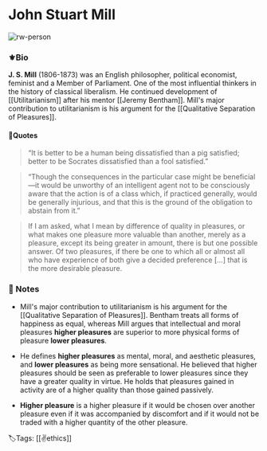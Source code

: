 # John Stuart Mill
![rw-person](https://upload.wikimedia.org/wikipedia/commons/thumb/9/99/John_Stuart_Mill_by_London_Stereoscopic_Company%2C_c1870.jpg/330px-John_Stuart_Mill_by_London_Stereoscopic_Company%2C_c1870.jpg)

### ⚜️Bio
**J. S. Mill** (1806-1873) was an English philosopher, political economist, feminist and a Member of Parliament. One of the most influential thinkers in the history of classical liberalism. He continued development of [[Utilitarianism]] after his mentor [[Jeremy Bentham]]. Mill's major contribution to utilitarianism is his argument for the [[Qualitative Separation of Pleasures]].


####  📜Quotes
>“It is better to be a human being dissatisfied than a pig satisfied; better to be Socrates dissatisfied than a fool satisfied.”

>“Though the consequences in the particular case might be beneficial—it would be unworthy of an intelligent agent not to be consciously aware that the action is of a class which, if practiced generally, would be generally injurious, and that this is the ground of the obligation to abstain from it.”

>If I am asked, what I mean by difference of quality in pleasures, or what makes one pleasure more valuable than another, merely as a pleasure, except its being greater in amount, there is but one possible answer. Of two pleasures, if there be one to which all or almost all who have experience of both give a decided preference […] that is the more desirable pleasure.

### 📝 Notes
- Mill's major contribution to utilitarianism is his argument for the [[Qualitative Separation of Pleasures]]. Bentham treats all forms of happiness as equal, whereas Mill argues that intellectual and moral pleasures **higher pleasures** are superior to more physical forms of pleasure **lower pleasures**.

- He defines **higher pleasures** as mental, moral, and aesthetic pleasures, and **lower pleasures** as being more sensational. He believed that higher pleasures should be seen as preferable to lower pleasures since they have a greater quality in virtue. He holds that pleasures gained in activity are of a higher quality than those gained passively.

- **Higher pleasure** is a higher pleasure if it would be chosen over another pleasure even if it was accompanied by discomfort and if it would not be traded with a higher quantity of the other pleasure.

🏷Tags: [[✌️ethics]]
